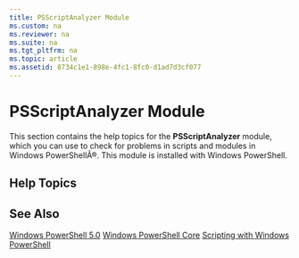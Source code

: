 ```yaml
---
title: PSScriptAnalyzer Module
ms.custom: na
ms.reviewer: na
ms.suite: na
ms.tgt_pltfrm: na
ms.topic: article
ms.assetid: 8734c1e1-898e-4fc1-8fc0-d1ad7d3cf077
---
```

# PSScriptAnalyzer Module
This section contains the help topics for the **PSScriptAnalyzer** module, which you can use to check for problems in scripts and modules in Windows PowerShellÂ®. This module is installed with Windows PowerShell.

## Help Topics

## See Also
[Windows PowerShell 5.0](../Topic/Windows-PowerShell-5.0.md)
[Windows PowerShell Core](https://technet.microsoft.com/en-us/library/4b75f1e4-f327-48f3-92ab-bf5435094d41)
[Scripting with Windows PowerShell](../Topic/Scripting-with-Windows-PowerShell.md)

